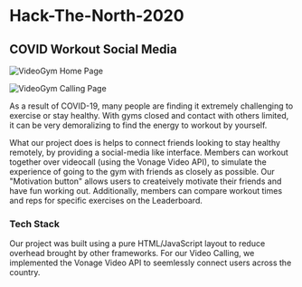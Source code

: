 # Hack-The-North-2020

## COVID Workout Social Media
![VideoGym Home Page](https://challengepost-s3-challengepost.netdna-ssl.com/photos/production/software_photos/001/348/665/datas/gallery.jpg)

![VideoGym Calling Page](https://challengepost-s3-challengepost.netdna-ssl.com/photos/production/software_photos/001/349/839/datas/gallery.jpg)

As a result of COVID-19, many people are finding it extremely challenging to exercise or stay healthy. With gyms closed and contact with others limited, it can be very demoralizing to find the energy to workout by yourself.

What our project does is helps to connect friends looking to stay healthy remotely, by providing a social-media like interface. Members can workout together over videocall (using the Vonage Video API), to simulate the experience of going to the gym with friends as closely as possible. Our "Motivation button" allows users to createively motivate their friends and have fun working out. Additionally, members can compare workout times and reps for specific exercises on the Leaderboard.

### Tech Stack
Our project was built using a pure HTML/JavaScript layout to reduce overhead brought by other frameworks. For our Video Calling, we implemented the Vonage Video API to seemlessly connect users across the country.
